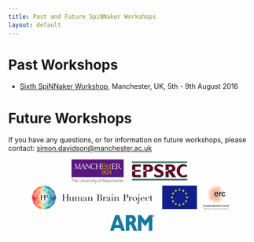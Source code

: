 ```yaml
---
title: Past and Future SpiNNaker Workshops
layout: default
---
```

# Past Workshops
 * [Sixth SpiNNaker Workshop](sixth.html), Manchester, UK, 5th - 9th August 2016

# Future Workshops

If you have any questions, or for information on future workshops, please contact: 
[simon.davidson@manchester.ac.uk](mailto:simon.davidson@manchester.ac.uk)

<center>
<img src="UoM.png" height="50">&nbsp;&nbsp;
<img src="EPSRClogo.jpg" height="50">&nbsp;&nbsp;
<img src="HBP_logo.png" height="50">&nbsp;&nbsp;
<img src="EU_flag_yellow_low.jpg" height="50">&nbsp;&nbsp;
<img src="LOGO-ERC.jpg" height="50">&nbsp;&nbsp;
<img src="ARM.png" height="50">
</center>
